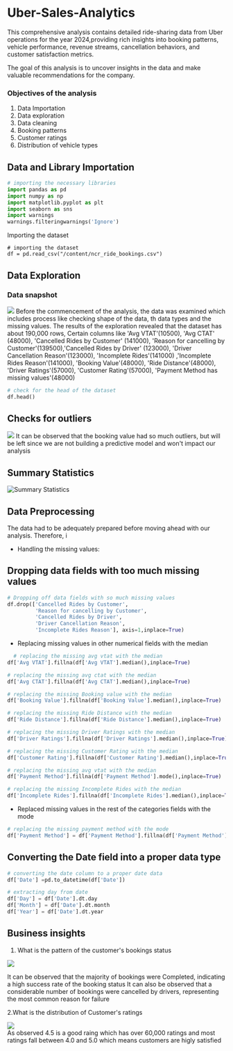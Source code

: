 # Uber-Sales-Analytics
This comprehensive analysis contains detailed ride-sharing data from Uber operations for the year 2024,providing rich insights into booking patterns, vehicle performance,
revenue streams, cancellation behaviors, and customer satisfaction metrics.

The goal of this analysis is to uncover insights in the data and make valuable recommendations for the company. 

### Objectives of the analysis
1. Data Importation
2. Data exploration
3. Data cleaning
4. Booking patterns
5. Customer ratings
6. Distribution of vehicle types

## Data and Library Importation

   ```python
# importing the necessary libraries
import pandas as pd
import numpy as np
import matplotlib.pyplot as plt
import seaborn as sns
import warnings
warnings.filteringwarnings('Ignore')
```
 
 Importing the dataset
```
# importing the dataset
df = pd.read_csv("/content/ncr_ride_bookings.csv")
```

## Data Exploration 
### Data snapshot
![](data-head.png)
Before the commencement of the analysis, the data was examined which includes process like checking shape of the data, th data types and the missing values. The results of the exploration revealed that the dataset has about 190,000 rows, Certain columns like 'Avg VTAT'(10500), 'Avg CTAT' (48000), 'Cancelled Rides by Customer' (141000), 'Reason for cancelling by Customer'(139500),'Cancelled Rides by Driver' (123000), 'Driver Cancellation Reason'(123000), 'Incomplete Rides'(141000) ,'Incomplete Rides Reason'(141000), 'Booking Value'(48000), 'Ride Distance'(48000), 'Driver Ratings'(57000), 'Customer Rating'(57000), 'Payment Method has missing values'(48000)
```python
# check for the head of the dataset
df.head()
```
## Checks for outliers
![](Boxplot.png)
It can be observed that the booking value had so much outliers, but will be left since we are not building a predictive model and won't impact our analysis

## Summary Statistics
![Summary Statistics](summary_statistics.png)


## Data Preprocessing
The data had to be adequately prepared before moving ahead with our analysis. Therefore, i
* Handling the missing values:

## Dropping data fields with too much missing values
```python
# Dropping off data fields with so much missing values
df.drop(['Cancelled Rides by Customer',
         'Reason for cancelling by Customer',
         'Cancelled Rides by Driver',
         'Driver Cancellation Reason',
         'Incomplete Rides Reason'], axis=1,inplace=True)
```

* Replacing missing values in other numerical fields with the median

```python
  # replacing the missing avg vtat with the median
df['Avg VTAT'].fillna(df['Avg VTAT'].median(),inplace=True)

# replacing the missing avg ctat with the median
df['Avg CTAT'].fillna(df['Avg CTAT'].median(),inplace=True)

# replacing the missing Booking value with the median
df['Booking Value'].fillna(df['Booking Value'].median(),inplace=True)

# replacing the missing Ride Distance with the median
df['Ride Distance'].fillna(df['Ride Distance'].median(),inplace=True)

# replacing the missing Driver Ratings with the median
df['Driver Ratings'].fillna(df['Driver Ratings'].median(),inplace=True)

# replacing the missing Customer Rating with the median
df['Customer Rating'].fillna(df['Customer Rating'].median(),inplace=True)

# replacing the missing avg vtat with the median
df['Payment Method'].fillna(df['Payment Method'].mode(),inplace=True)

# replacing the missing Incomplete Rides with the median
df['Incomplete Rides'].fillna(df['Incomplete Rides'].median(),inplace=True)
```
* Replaced missing values in the rest of the categories fields with the mode

```python
# replacing the missing payment method with the mode
df['Payment Method'] = df['Payment Method'].fillna(df['Payment Method'].mode()[0])
```

## Converting the Date field into a proper data type
```python
# converting the date column to a proper date data
df['Date'] =pd.to_datetime(df['Date'])

# extracting day from date
df['Day'] = df['Date'].dt.day
df['Month'] = df['Date'].dt.month
df['Year'] = df['Date'].dt.year
```

## Business insights
1. What is the pattern of the customer's bookings status
   
![](Dist_Booking_Status.png)

It can be observed that the majority of bookings were Completed, indicating a high success rate of the booking status
It can also be observed that a considerable number of bookings were cancelled by drivers, representing the most common reason for failure

2.What is the distribution of Customer's ratings

![](dist_customer_rating.png)  
As observed 4.5 is a good raing which has over 60,000 ratings and most ratings fall between 4.0 and 5.0 which means customers are higly satisfied



